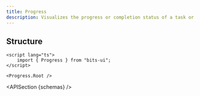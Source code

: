 ```yaml
---
title: Progress
description: Visualizes the progress or completion status of a task or process.
---
```


<script>
	import { APISection, ComponentPreview, ProgressDemo } from '$lib/components/index.js'
	export let schemas;
</script>

<ComponentPreview name="progress-demo" comp="Progress">

<ProgressDemo slot="preview" />

</ComponentPreview>

## Structure

```svelte
<script lang="ts">
	import { Progress } from "bits-ui";
</script>

<Progress.Root />
```

<APISection {schemas} />
